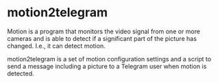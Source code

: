 # motion2telegram

Motion is a program that monitors the video signal from one or more cameras and is able to detect if a significant part of the picture has changed. I.e., it can detect motion.

motion2telegram is a set of motion configuration settings and a script to send a message including a picture to a Telegram user when motion is detected.
